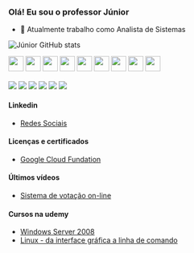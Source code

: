 ### Olá! Eu sou o professor Júnior

  
- 🔭 Atualmente trabalho como Analista de Sistemas

![Júnior GitHub stats](https://github-readme-stats.vercel.app/api?username=lourisvaljunior&show_icons=true&theme=tokyonight)

<!-- Áreas de Conhecimento -->
<div>   
  <img src="https://cdn.jsdelivr.net/gh/devicons/devicon/icons/vscode/vscode-original.svg" width="30px">
  <img src="https://cdn.jsdelivr.net/gh/devicons/devicon/icons/html5/html5-original.svg" width="30px">
  <img src="https://cdn.jsdelivr.net/gh/devicons/devicon/icons/css3/css3-original.svg" width="30px">
  <img src="https://cdn.jsdelivr.net/gh/devicons/devicon/icons/bootstrap/bootstrap-original.svg" width="30px">
  <img src="https://cdn.jsdelivr.net/gh/devicons/devicon/icons/jquery/jquery-original.svg" width="30px">
  <img src="https://cdn.jsdelivr.net/gh/devicons/devicon/icons/javascript/javascript-original.svg" width="30px">
  <img src="https://cdn.jsdelivr.net/gh/devicons/devicon/icons/bash/bash-original.svg" width="30px">
  <img src="https://cdn.jsdelivr.net/gh/devicons/devicon/icons/linux/linux-original.svg" width="30px">
  <img src="https://cdn.jsdelivr.net/gh/devicons/devicon/icons/ubuntu/ubuntu-plain.svg" width="30px">
</div>
</br>
  <!-- Rede Social-->
<div>
    <a href="http://masolucoesoficial.com.br/"><img src="https://img.shields.io/badge/website-000000?style=for-the-badge&logo=About.me&logoColor=white"></a>
  <a href="https://github.com/lourisvaljunior/lourisvaljunior.git"><img src="https://img.shields.io/badge/GitHub-100000?style=for-the-badge&logo=github&logoColor=white"></a>
  <a href="https://www.linkedin.com/in/lourisval-ara%C3%BAjo-291029141/"><img src="https://img.shields.io/badge/LinkedIn-0077B5?style=for-the-badge&logo=linkedin&logoColor=white"></a>
  <a href="https://www.youtube.com/channel/UC5xfOnobsSv8sd7v7EXvGiA"><img src="https://img.shields.io/badge/YouTube-FF0000?style=for-the-badge&logo=youtube&logoColor=white"></a>
  <a href=""><img src="https://img.shields.io/badge/Codepen-000000?style=for-the-badge&logo=codepen&logoColor=white"></a>
  <a href=""><img src="https://img.shields.io/badge/Instagram-E4405F?style=for-the-badge&logo=instagram&logoColor=white"></a>
</div>  

#### Linkedin
- [Redes Sociais](https://www.linkedin.com/in/lourisval-ara%C3%BAjo-291029141/)

#### Licenças e certificados
- [Google Cloud Fundation](https://www.cloudskillsboost.google/public_profiles/511e4dbb-ba2c-40d9-8051-db066ace5554)

#### Últimos vídeos
- [Sistema de votação on-line](https://www.youtube.com/watch?v=JtE6YvewUOg&t=133s)

#### Cursos na udemy
- [Windows Server 2008](https://www.udemy.com/course/configurar-servidores-windows-sem-complicacao/)
- [Linux - da interface gráfica a linha de comando](https://www.udemy.com/course/linuxubuntu-da-interface-grafica-a-linha-de-comando/)
